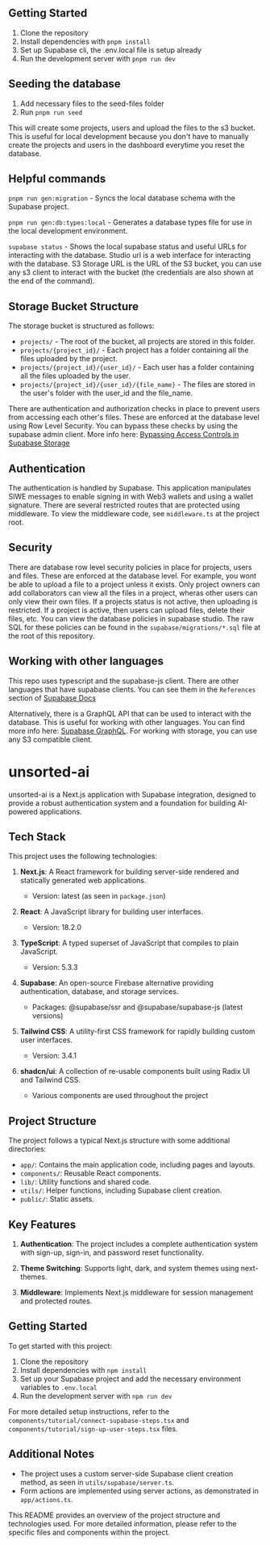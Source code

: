 ## Getting Started

1. Clone the repository
2. Install dependencies with `pnpm install`
3. Set up Supabase cli, the .env.local file is setup already
4. Run the development server with `pnpm run dev`

## Seeding the database

1. Add necessary files to the seed-files folder
2. Run `pnpm run seed`

This will create some projects, users and upload the files to the s3 bucket. This is useful for local development because you don't have to manually create the projects and users in the dashboard everytime you reset the database.

## Helpful commands

`pnpm run gen:migration` - Syncs the local database schema with the Supabase project.

`pnpm run gen:db:types:local` - Generates a database types file for use in the local development environment.

`supabase status` - Shows the local supabase status and useful URLs for interacting with the database. Studio url is a web interface for interacting with the database. S3 Storage URL is the URL of the S3 bucket, you can use any s3 client to interact with the bucket (the credentials are also shown at the end of the command).

## Storage Bucket Structure

The storage bucket is structured as follows:

- `projects/` - The root of the bucket, all projects are stored in this folder.
- `projects/{project_id}/` - Each project has a folder containing all the files uploaded by the project.
- `projects/{project_id}/{user_id}/` - Each user has a folder containing all the files uploaded by the user.
- `projects/{project_id}/{user_id}/{file_name}` - The files are stored in the user's folder with the user_id and the file_name.

There are authentication and authorization checks in place to prevent users from accessing each other's files. These are enforced at the database level using Row Level Security. You can bypass these checks by using the supabase admin client. More info here: [Bypassing Access Controls in Supabase Storage](https://supabase.com/docs/guides/storage/security/access-control#bypassing-access-controls)

## Authentication

The authentication is handled by Supabase. This application manipulates SIWE messages to enable signing in with Web3 wallets and using a wallet signature. There are several restricted routes that are protected using middleware. To view the middleware code, see `middleware.ts` at the project root.

## Security

There are database row level security policies in place for projects, users and files. These are enforced at the database level. For example, you wont be able to upload a file to a project unless it exists. Only project owners can add collaborators can view all the files in a project, wheras other users can only view their own files. If a projects status is not active, then uploading is restricted. If a project is active, then users can upload files, delete their files, etc. You can view the database policies in supabase studio. The raw SQL for these policies can be found in the `supabase/migrations/*.sql` file at the root of this repository.

## Working with other languages

This repo uses typescript and the supabase-js client. There are other languages that have supabase clients. You can see them in the `References` section of [Supabase Docs](https://supabase.com/docs)

Alternatively, there is a GraphQL API that can be used to interact with the database. This is useful for working with other languages. You can find more info here: [Supabase GraphQL](https://supabase.com/docs/guides/graphql). For working with storage, you can use any S3 compatible client.

# unsorted-ai

unsorted-ai is a Next.js application with Supabase integration, designed to provide a robust authentication system and a foundation for building AI-powered applications.

## Tech Stack

This project uses the following technologies:

1. **Next.js**: A React framework for building server-side rendered and statically generated web applications.

   - Version: latest (as seen in `package.json`)

2. **React**: A JavaScript library for building user interfaces.

   - Version: 18.2.0

3. **TypeScript**: A typed superset of JavaScript that compiles to plain JavaScript.

   - Version: 5.3.3

4. **Supabase**: An open-source Firebase alternative providing authentication, database, and storage services.

   - Packages: @supabase/ssr and @supabase/supabase-js (latest versions)

5. **Tailwind CSS**: A utility-first CSS framework for rapidly building custom user interfaces.

   - Version: 3.4.1

6. **shadcn/ui**: A collection of re-usable components built using Radix UI and Tailwind CSS.
   - Various components are used throughout the project

## Project Structure

The project follows a typical Next.js structure with some additional directories:

- `app/`: Contains the main application code, including pages and layouts.
- `components/`: Reusable React components.
- `lib/`: Utility functions and shared code.
- `utils/`: Helper functions, including Supabase client creation.
- `public/`: Static assets.

## Key Features

1. **Authentication**: The project includes a complete authentication system with sign-up, sign-in, and password reset functionality.

2. **Theme Switching**: Supports light, dark, and system themes using next-themes.

3. **Middleware**: Implements Next.js middleware for session management and protected routes.

## Getting Started

To get started with this project:

1. Clone the repository
2. Install dependencies with `npm install`
3. Set up your Supabase project and add the necessary environment variables to `.env.local`
4. Run the development server with `npm run dev`

For more detailed setup instructions, refer to the `components/tutorial/connect-supabase-steps.tsx` and `components/tutorial/sign-up-user-steps.tsx` files.

## Additional Notes

- The project uses a custom server-side Supabase client creation method, as seen in `utils/supabase/server.ts`.
- Form actions are implemented using server actions, as demonstrated in `app/actions.ts`.

This README provides an overview of the project structure and technologies used. For more detailed information, please refer to the specific files and components within the project.
